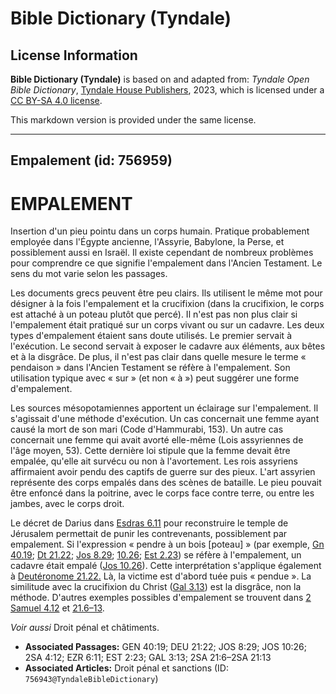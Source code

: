 # Bible Dictionary (Tyndale)

## License Information

**Bible Dictionary (Tyndale)** is based on and adapted from: _Tyndale Open Bible Dictionary_, [Tyndale House Publishers](https://tyndaleopenresources.com/), 2023, which is licensed under a [CC BY-SA 4.0 license](https://creativecommons.org/licenses/by-sa/4.0/legalcode.en).

This markdown version is provided under the same license.



--------------------------------

## Empalement (id: 756959)

EMPALEMENT
==========

Insertion d'un pieu pointu dans un corps humain. Pratique probablement employée dans l'Égypte ancienne, l'Assyrie, Babylone, la Perse, et possiblement aussi en Israël. Il existe cependant de nombreux problèmes pour comprendre ce que signifie l'empalement dans l'Ancien Testament. Le sens du mot varie selon les passages.

Les documents grecs peuvent être peu clairs. Ils utilisent le même mot pour désigner à la fois l'empalement et la crucifixion (dans la crucifixion, le corps est attaché à un poteau plutôt que percé). Il n'est pas non plus clair si l'empalement était pratiqué sur un corps vivant ou sur un cadavre. Les deux types d'empalement étaient sans doute utilisés. Le premier servait à l'exécution. Le second servait à exposer le cadavre aux éléments, aux bêtes et à la disgrâce. De plus, il n'est pas clair dans quelle mesure le terme « pendaison » dans l'Ancien Testament se réfère à l'empalement. Son utilisation typique avec « sur » (et non « à ») peut suggérer une forme d'empalement.

Les sources mésopotamiennes apportent un éclairage sur l'empalement. Il s'agissait d'une méthode d'exécution. Un cas concernait une femme ayant causé la mort de son mari (Code d'Hammurabi, 153\). Un autre cas concernait une femme qui avait avorté elle\-même (Lois assyriennes de l'âge moyen, 53\). Cette dernière loi stipule que la femme devait être empalée, qu'elle ait survécu ou non à l'avortement. Les rois assyriens affirmaient avoir pendu des captifs de guerre sur des pieux. L'art assyrien représente des corps empalés dans des scènes de bataille. Le pieu pouvait être enfoncé dans la poitrine, avec le corps face contre terre, ou entre les jambes, avec le corps droit.

Le décret de Darius dans [Esdras 6\.11](https://ref.ly/Ezra6:11) pour reconstruire le temple de Jérusalem permettait de punir les contrevenants, possiblement par empalement. Si l'expression « pendre à un bois \[poteau] » (par exemple, [Gn 40\.19](https://ref.ly/Gen40:19); [Dt 21\.22](https://ref.ly/Deut21:22); [Jos 8\.29](https://ref.ly/Josh8:29); [10\.26](https://ref.ly/Josh10:26); [Est 2\.23](https://ref.ly/Esth2:23)) se réfère à l'empalement, un cadavre était empalé ([Jos 10\.26](https://ref.ly/Josh10:26)). Cette interprétation s'applique également à [Deutéronome 21\.22\.](https://ref.ly/Deut21:22) Là, la victime est d'abord tuée puis « pendue ». La similitude avec la crucifixion du Christ ([Gal 3\.13](https://ref.ly/Gal3:13)) est la disgrâce, non la méthode. D'autres exemples possibles d'empalement se trouvent dans [2 Samuel 4\.12](https://ref.ly/2Sam4:12) et [21\.6–13](https://ref.ly/2Sam21:6-2Sam21:13).

*Voir aussi* Droit pénal et châtiments.

* **Associated Passages:** GEN 40:19; DEU 21:22; JOS 8:29; JOS 10:26; 2SA 4:12; EZR 6:11; EST 2:23; GAL 3:13; 2SA 21:6–2SA 21:13
* **Associated Articles:** Droit pénal et sanctions (ID: `756943@TyndaleBibleDictionary`)

